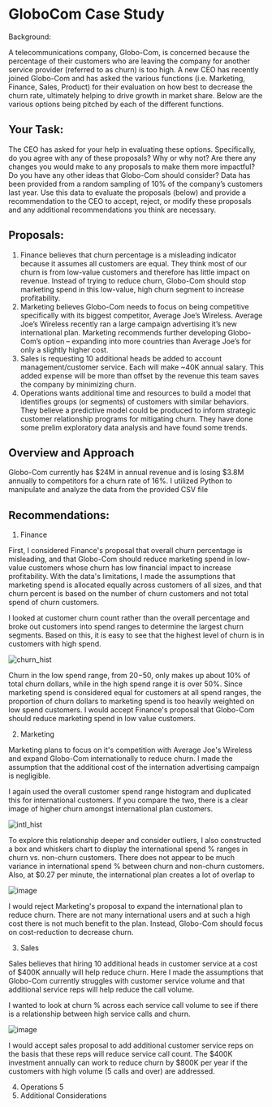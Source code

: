 # GloboCom Case Study

Background:

A telecommunications company, Globo-Com, is concerned because the percentage of their customers who are leaving the company for another service provider (referred to as churn) is too high.  A new CEO has recently joined Globo-Com and has asked the various functions (i.e. Marketing, Finance, Sales, Product) for their evaluation on how best to decrease the churn rate, ultimately helping to drive growth in market share.  Below are the various options being pitched by each of the different functions.

## Your Task:

The CEO has asked for your help in evaluating these options.  Specifically, do you agree with any of these proposals?  Why or why not?  Are there any changes you would make to any proposals to make them more impactful?  Do you have any other ideas that Globo-Com should consider?  Data has been provided from a random sampling of 10% of the company’s customers last year.  Use this data to evaluate the proposals (below) and provide a recommendation to the CEO to accept, reject, or modify these proposals and any additional recommendations you think are necessary.

## Proposals:

1.	Finance believes that churn percentage is a misleading indicator because it assumes all customers are equal.  They think most of our churn is from low-value customers and therefore has little impact on revenue.  Instead of trying to reduce churn, Globo-Com should stop marketing spend in this low-value, high churn segment to increase profitability. 
2.	Marketing believes Globo-Com needs to focus on being competitive specifically with its biggest competitor, Average Joe’s Wireless.  Average Joe’s Wireless recently ran a large campaign advertising it’s new international plan.  Marketing recommends further developing Globo-Com’s option – expanding into more countries than Average Joe’s for only a slightly higher cost.
3.	Sales is requesting 10 additional heads be added to account management/customer service.  Each will make ~40K annual salary.  This added expense will be more than offset by the revenue this team saves the company by minimizing churn.
4.	Operations wants additional time and resources to build a model that identifies groups (or segments) of customers with similar behaviors.  They believe a predictive model could be produced to inform strategic customer relationship programs for mitigating churn.  They have done some prelim exploratory data analysis and have found some trends.

## Overview and Approach

Globo-Com currently has $24M in annual revenue and is losing $3.8M annually to competitors for a churn rate of 16%. I utilized Python to manipulate and analyze the data from the provided CSV file

## Recommendations:

1. Finance

First, I considered Finance's proposal that overall churn percentage is misleading, and that Globo-Com should reduce marketing spend in low-value customers whose churn has low financial impact to increase profitability. With the data's limitations, I made the assumptions that marketing spend is allocated equally across customers of all sizes, and that churn percent is based on the number of churn customers and not total spend of churn customers. 

I looked at customer churn count rather than the overall percentage and broke out customers into spend ranges to determine the largest churn segments. Based on this, it is easy to see that the highest level of churn is in customers with high spend. 

![churn_hist](https://user-images.githubusercontent.com/68552052/222923407-30e3f89a-b4f7-4150-aa93-6a0ae550444e.png)

Churn in the low spend range, from $20-$50, only makes up about 10% of total churn dollars, while in the high spend range it is over 50%. Since marketing spend is considered equal for customers at all spend ranges, the proportion of churn dollars to marketing spend is too heavily weighted on low spend customers. I would accept Finance's proposal that Globo-Com should reduce marketing spend in low value customers. 

2. Marketing

Marketing plans to focus on it's competition with Average Joe's Wireless and expand Globo-Com internationally to reduce churn. I made the assumption that the additional cost of the internation advertising campaign is negligible. 

I again used the overall customer spend range histogram and duplicated this for international customers. If you compare the two, there is a clear image of higher churn amongst international plan customers. 

![intl_hist](https://user-images.githubusercontent.com/68552052/222924474-ae89eb6f-35be-4bd1-b91d-335acd5c9a87.png)

To explore this relationship deeper and consider outliers, I also constructed a box and whiskers chart to display the international spend % ranges in churn vs. non-churn customers. There does not appear to be much variance in international spend % between churn and non-churn customers. Also, at $0.27 per minute, the international plan creates a lot of overlap to 

![image](https://user-images.githubusercontent.com/68552052/222925007-a7812882-7a02-46ec-8d40-622cfb1a438f.png)

I would reject Marketing's proposal to expand the international plan to reduce churn. There are not many international users and at such a high cost there is not much benefit to the plan. Instead, Globo-Com should focus on cost-reduction to decrease churn.

3. Sales

Sales believes that hiring 10 additional heads in customer service at a cost of $400K annually will help reduce churn. Here I made the assumptions that Globo-Com currently struggles with customer service volume and that additional service reps will help reduce the call volume. 

I wanted to look at churn % across each service call volume to see if there is a relationship between high service calls and churn. 

![image](https://user-images.githubusercontent.com/68552052/222927120-c69246fa-4a1e-4e86-845e-66588a1069bf.png)

I would accept sales proposal to add additional customer service reps on the basis that these reps will reduce service call count. The $400K investment annually can work to reduce churn by $800K per year if the customers with high volume (5 calls and over) are addressed.

4. Operations
5
7. Additional Considerations
